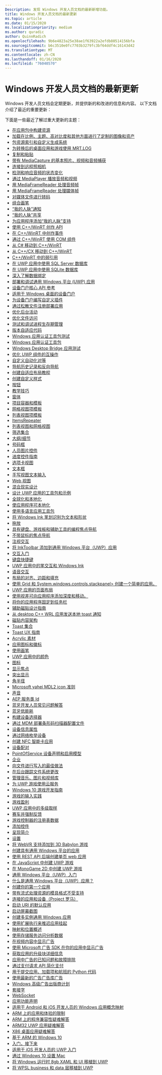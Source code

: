 ```yaml
---
Description: 发现 Windows 开发人员文档的最新新增功能。
title: Windows 开发人员文档的最新更新
ms.topic: article
ms.date: 01/15/2020
ms.localizationpriority: medium
ms.author: quradic
author: QuinnRadich
ms.openlocfilehash: 9b6e4823a25e38ae1f63922a2efdb80514156bfa
ms.sourcegitcommit: b6c3510e0fc7703b3279fc3bf64ddf4c16143d42
ms.translationtype: MT
ms.contentlocale: zh-CN
ms.lasthandoff: 01/16/2020
ms.locfileid: "76040570"
---
```

# <a name="latest-updates-to-the-windows-developer-docs"></a>Windows 开发人员文档的最新更新

Windows 开发人员文档会定期更新，并提供新的和改进的信息和内容。 以下文档介绍了最近的重要更新：

下面是一些最近了解过重大更新的主题：

<ul>
<li><a href="https://docs.microsoft.com/windows/uwp/app-resources/build-resources-into-app-package">在应用包中构建资源</a></li>
<li><a href="https://docs.microsoft.com/windows/uwp/app-resources/images-tailored-for-scale-theme-contrast">加载在比例、主题、高对比度和其他方面进行了定制的图像和资产</a></li>
<li><a href="https://docs.microsoft.com/windows/uwp/app-resources/pri-apis-custom-build-systems">包资源索引和自定义生成系统</a></li>
<li><a href="https://docs.microsoft.com/windows/uwp/app-resources/using-mrt-for-converted-desktop-apps-and-games">为转换后的桌面应用和游戏使用 MRT.LOG</a></li>
<li><a href="https://docs.microsoft.com/windows/uwp/app-to-app/copy-and-paste">复制和粘贴</a></li>
<li><a href="https://docs.microsoft.com/windows/uwp/audio-video-camera/basic-photo-video-and-audio-capture-with-MediaCapture">带有 MediaCapture 的基本照片、视频和音频捕获</a></li>
<li><a href="https://docs.microsoft.com/windows/uwp/audio-video-camera/connect-to-remote-cameras">连接到远程照相机</a></li>
<li><a href="https://docs.microsoft.com/windows/uwp/audio-video-camera/detect-and-respond-to-audio-state-changes">检测和响应音频的状态变化</a></li>
<li><a href="https://docs.microsoft.com/windows/uwp/audio-video-camera/play-audio-and-video-with-mediaplayer">通过 MediaPlayer 播放音频和视频</a></li>
<li><a href="https://docs.microsoft.com/windows/uwp/audio-video-camera/process-audio-frames-with-mediaframereader">用 MediaFrameReader 处理音频帧</a></li>
<li><a href="https://docs.microsoft.com/windows/uwp/audio-video-camera/process-media-frames-with-mediaframereader">用 MediaFrameReader 处理媒体帧</a></li>
<li><a href="https://docs.microsoft.com/windows/uwp/audio-video-camera/transcode-media-files">对媒体文件进行转码</a></li>
<li><a href="https://docs.microsoft.com/windows/uwp/composition/composition-brushes">组合画笔</a></li>
<li><a href="https://docs.microsoft.com/windows/uwp/contacts-and-calendar/my-people-notifications">“我的人脉”通知</a></li>
<li><a href="https://docs.microsoft.com/windows/uwp/contacts-and-calendar/my-people-sharing">“我的人脉”共享</a></li>
<li><a href="https://docs.microsoft.com/windows/uwp/contacts-and-calendar/my-people-support">为应用程序添加“我的人脉”支持</a></li>
<li><a href="https://docs.microsoft.com/windows/uwp/cpp-and-winrt-apis/author-apis">使用 C++/WinRT 创作 API</a></li>
<li><a href="https://docs.microsoft.com/windows/uwp/cpp-and-winrt-apis/author-events">在 C++/WinRT 中创作事件</a></li>
<li><a href="https://docs.microsoft.com/windows/uwp/cpp-and-winrt-apis/consume-com">通过 C++/WinRT 使用 COM 组件</a></li>
<li><a href="https://docs.microsoft.com/windows/uwp/cpp-and-winrt-apis/move-to-winrt-from-csharp">从 C# 移动到 C++/WinRT</a></li>
<li><a href="https://docs.microsoft.com/windows/uwp/cpp-and-winrt-apis/move-to-winrt-from-cx">从 C++/CX 移动到 C++/WinRT</a></li>
<li><a href="https://docs.microsoft.com/windows/uwp/cpp-and-winrt-apis/weak-references">C++/WinRT 中的弱引用</a></li>
<li><a href="https://docs.microsoft.com/windows/uwp/data-access/sql-server-databases">在 UWP 应用中使用 SQL Server 数据库</a></li>
<li><a href="https://docs.microsoft.com/windows/uwp/data-access/sqlite-databases">在 UWP 应用中使用 SQLite 数据库</a></li>
<li><a href="https://docs.microsoft.com/windows/uwp/data-binding/data-binding-in-depth">深入了解数据绑定</a></li>
<li><a href="https://docs.microsoft.com/windows/uwp/debug-test-perf/deploying-and-debugging-uwp-apps">部署和调试通用 Windows 平台 (UWP) 应用</a></li>
<li><a href="https://docs.microsoft.com/windows/uwp/debug-test-perf/device-portal-api-core">设备门户核心 API 参考</a></li>
<li><a href="https://docs.microsoft.com/windows/uwp/debug-test-perf/device-portal-desktop">适用于 Windows 桌面的设备门户</a></li>
<li><a href="https://docs.microsoft.com/windows/uwp/debug-test-perf/device-portal-plugin">为设备门户编写自定义插件</a></li>
<li><a href="https://docs.microsoft.com/windows/uwp/debug-test-perf/loose-file-registration">通过松散文件注册部署应用</a></li>
<li><a href="https://docs.microsoft.com/windows/uwp/debug-test-perf/optimize-background-activity">优化后台活动</a></li>
<li><a href="https://docs.microsoft.com/windows/uwp/debug-test-perf/optimize-file-access">优化文件访问</a></li>
<li><a href="https://docs.microsoft.com/windows/uwp/debug-test-perf/testing-debugging-plm">测试和调试进程生存期管理</a></li>
<li><a href="https://docs.microsoft.com/windows/uwp/debug-test-perf/version-adaptive-code">版本自适应代码</a></li>
<li><a href="https://docs.microsoft.com/windows/uwp/debug-test-perf/windows-app-certification-kit-tests">Windows 应用认证工具包测试</a></li>
<li><a href="https://docs.microsoft.com/windows/uwp/debug-test-perf/windows-app-certification-kit">Windows 应用认证工具包</a></li>
<li><a href="https://docs.microsoft.com/windows/uwp/debug-test-perf/windows-desktop-bridge-app-tests">Windows Desktop Bridge 应用测试</a></li>
<li><a href="https://docs.microsoft.com/windows/uwp/debug-test-perf/windows-runtime-components-and-optimizing-interop">优化 UWP 组件的互操作</a></li>
<li><a href="https://docs.microsoft.com/windows/uwp/design/accessibility/custom-automation-peers">自定义自动化对等</a></li>
<li><a href="https://docs.microsoft.com/windows/uwp/design/basics/navigation-history-and-backwards-navigation">导航历史记录和反向导航</a></li>
<li><a href="https://docs.microsoft.com/windows/uwp/design/basics/xaml-basics-adaptive-layout">创建自适应布局教程</a></li>
<li><a href="https://docs.microsoft.com/windows/uwp/design/basics/xaml-basics-style">创建自定义样式</a></li>
<li><a href="https://docs.microsoft.com/windows/uwp/design/controls-and-patterns/buttons">按钮</a></li>
<li><a href="https://docs.microsoft.com/windows/uwp/design/controls-and-patterns/dialogs-and-flyouts/teaching-tip">教学技巧</a></li>
<li><a href="https://docs.microsoft.com/windows/uwp/design/controls-and-patterns/forms">窗体</a></li>
<li><a href="https://docs.microsoft.com/windows/uwp/design/controls-and-patterns/item-containers-templates">项目容器和模板</a></li>
<li><a href="https://docs.microsoft.com/windows/uwp/design/controls-and-patterns/item-templates-gridview">网格视图项模板</a></li>
<li><a href="https://docs.microsoft.com/windows/uwp/design/controls-and-patterns/item-templates-listview">列表视图项模板</a></li>
<li><a href="https://docs.microsoft.com/windows/uwp/design/controls-and-patterns/items-repeater">ItemsRepeater</a></li>
<li><a href="https://docs.microsoft.com/windows/uwp/design/controls-and-patterns/listview-and-gridview">列表视图和网格视图</a></li>
<li><a href="https://docs.microsoft.com/windows/uwp/design/controls-and-patterns/listview-filtering">筛选集合</a></li>
<li><a href="https://docs.microsoft.com/windows/uwp/design/controls-and-patterns/master-details">大纲/细节</a></li>
<li><a href="https://docs.microsoft.com/windows/uwp/design/controls-and-patterns/number-box">号码框</a></li>
<li><a href="https://docs.microsoft.com/windows/uwp/design/controls-and-patterns/person-picture">人员图片控件</a></li>
<li><a href="https://docs.microsoft.com/windows/uwp/design/controls-and-patterns/progress-controls">进度控件指南</a></li>
<li><a href="https://docs.microsoft.com/windows/uwp/design/controls-and-patterns/tab-view">选项卡视图</a></li>
<li><a href="https://docs.microsoft.com/windows/uwp/design/controls-and-patterns/text-box">文本框</a></li>
<li><a href="https://docs.microsoft.com/windows/uwp/design/controls-and-patterns/text-handwriting-view">手写视图文本输入</a></li>
<li><a href="https://docs.microsoft.com/windows/uwp/design/controls-and-patterns/web-view">Web 视图</a></li>
<li><a href="https://docs.microsoft.com/windows/uwp/design/devices/designing-for-MR">混合现实设计</a></li>
<li><a href="https://docs.microsoft.com/windows/uwp/design/downloads/index">设计 UWP 应用的工具包和示例</a></li>
<li><a href="https://docs.microsoft.com/windows/uwp/design/globalizing/globalizing-portal">全球化和本地化</a></li>
<li><a href="https://docs.microsoft.com/windows/uwp/design/globalizing/prepare-your-app-for-localization">使应用程序可本地化</a></li>
<li><a href="https://docs.microsoft.com/windows/uwp/design/globalizing/use-mat">使用多语言应用工具包</a></li>
<li><a href="https://docs.microsoft.com/windows/uwp/design/input/convert-ink-to-text">将 Windows Ink 笔划识别为文本和形状</a></li>
<li><a href="https://docs.microsoft.com/windows/uwp/design/input/drag-and-drop">拖放</a></li>
<li><a href="https://docs.microsoft.com/windows/uwp/design/input/focus-navigation-programmatic">具有键盘、游戏板和辅助工具的编程焦点导航</a></li>
<li><a href="https://docs.microsoft.com/windows/uwp/design/input/focus-navigation">不带鼠标的焦点导航</a></li>
<li><a href="https://docs.microsoft.com/windows/uwp/design/input/gaze-interactions">注视交互</a></li>
<li><a href="https://docs.microsoft.com/windows/uwp/design/input/ink-toolbar">将 InkToolbar 添加到通用 Windows 平台（UWP）应用</a></li>
<li><a href="https://docs.microsoft.com/windows/uwp/design/input/input-primer">交互入门</a></li>
<li><a href="https://docs.microsoft.com/windows/uwp/design/input/keyboard-accelerators">键盘快捷键</a></li>
<li><a href="https://docs.microsoft.com/windows/uwp/design/input/pen-and-stylus-interactions">UWP 应用中的笔交互和 Windows Ink</a></li>
<li><a href="https://docs.microsoft.com/windows/uwp/design/input/speech-interactions">语音交互</a></li>
<li><a href="https://docs.microsoft.com/windows/uwp/design/layout/alignment-margin-padding">布局的对齐、边距和填充</a></li>
<li><a href="https://docs.microsoft.com/windows/uwp/design/layout/grid-tutorial">使用 Grid 和 System.windows.controls.stackpanel> 创建一个简单的应用。</a></li>
<li><a href="https://docs.microsoft.com/windows/uwp/design/layout/page-layout">UWP 应用的页面布局</a></li>
<li><a href="https://docs.microsoft.com/windows/uwp/design/motion/parallax">使用视差可向应用程序添加深度和移动。</a></li>
<li><a href="https://docs.microsoft.com/windows/uwp/design/shell/pin-to-taskbar">将你的应用程序固定到任务栏</a></li>
<li><a href="https://docs.microsoft.com/windows/uwp/design/shell/tiles-and-notifications/secondary-tiles-guidance">辅助磁贴设计指南</a></li>
<li><a href="https://docs.microsoft.com/windows/uwp/design/shell/tiles-and-notifications/send-local-toast-desktop-cpp-wrl">从 desktop C++ WRL 应用发送本地 toast 通知</a></li>
<li><a href="https://docs.microsoft.com/windows/uwp/design/shell/tiles-and-notifications/tile-schema">磁贴内容架构</a></li>
<li><a href="https://docs.microsoft.com/windows/uwp/design/shell/tiles-and-notifications/toast-collections">Toast 集合</a></li>
<li><a href="https://docs.microsoft.com/windows/uwp/design/shell/tiles-and-notifications/toast-ux-guidance">Toast UX 指南</a></li>
<li><a href="https://docs.microsoft.com/windows/uwp/design/style/acrylic">Acrylic 素材</a></li>
<li><a href="https://docs.microsoft.com/windows/uwp/design/style/app-icons-and-logos">应用图标和徽标</a></li>
<li><a href="https://docs.microsoft.com/windows/uwp/design/style/brushes">使用画笔</a></li>
<li><a href="https://docs.microsoft.com/windows/uwp/design/style/color">UWP 应用中的颜色</a></li>
<li><a href="https://docs.microsoft.com/windows/uwp/design/style/icons">图标</a></li>
<li><a href="https://docs.microsoft.com/windows/uwp/design/style/reveal-focus">显示焦点</a></li>
<li><a href="https://docs.microsoft.com/windows/uwp/design/style/reveal">突出显示</a></li>
<li><a href="https://docs.microsoft.com/windows/uwp/design/style/rounded-corner">角半径</a></li>
<li><a href="https://docs.microsoft.com/windows/uwp/design/style/segoe-ui-symbol-font">Microsoft yahei MDL2 icon 准则</a></li>
<li><a href="https://docs.microsoft.com/windows/uwp/design/style/sound">声音</a></li>
<li><a href="https://docs.microsoft.com/windows/uwp/devices-sensors/aep-service-class-ids">AEP 服务类 Id</a></li>
<li><a href="https://docs.microsoft.com/windows/uwp/devices-sensors/bluetooth-dev-faq">蓝牙开发人员常见问题解答</a></li>
<li><a href="https://docs.microsoft.com/windows/uwp/devices-sensors/bluetooth-low-energy-overview">蓝牙低能耗</a></li>
<li><a href="https://docs.microsoft.com/windows/uwp/devices-sensors/build-a-device-selector">构建设备选择器</a></li>
<li><a href="https://docs.microsoft.com/windows/uwp/devices-sensors/deploy-scanner-profiles-with-mdm">通过 MDM 部署条形码扫描器配置文件</a></li>
<li><a href="https://docs.microsoft.com/windows/uwp/devices-sensors/device-information-properties">设备信息属性</a></li>
<li><a href="https://docs.microsoft.com/windows/uwp/devices-sensors/enumerate-devices-over-a-network">通过网络枚举设备</a></li>
<li><a href="https://docs.microsoft.com/windows/uwp/devices-sensors/host-card-emulation">创建 NFC 智能卡应用</a></li>
<li><a href="https://docs.microsoft.com/windows/uwp/devices-sensors/pair-devices">设备配对</a></li>
<li><a href="https://docs.microsoft.com/windows/uwp/devices-sensors/pos-basics-claim">PointOfService 设备声明和启用模型</a></li>
<li><a href="https://docs.microsoft.com/windows/uwp/enterprise/index">企业</a></li>
<li><a href="https://docs.microsoft.com/windows/uwp/files/best-practices-for-writing-to-files">向文件进行写入的最佳做法</a></li>
<li><a href="https://docs.microsoft.com/windows/uwp/files/change-tracking-filesystem">在后台跟踪文件系统更改</a></li>
<li><a href="https://docs.microsoft.com/windows/uwp/files/quickstart-managing-folders-in-the-music-pictures-and-videos-libraries">管理音乐、图片和视频库</a></li>
<li><a href="https://docs.microsoft.com/windows/uwp/gaming/cloud-for-games">为 UWP 游戏使用云服务</a></li>
<li><a href="https://docs.microsoft.com/windows/uwp/gaming/e2e">Windows 10 游戏开发指南</a></li>
<li><a href="https://docs.microsoft.com/windows/uwp/gaming/input-practices-for-games">游戏的输入实践</a></li>
<li><a href="https://docs.microsoft.com/windows/uwp/gaming/monetization-for-games">游戏盈利</a></li>
<li><a href="https://docs.microsoft.com/windows/uwp/gaming/multisampling--multi-sample-anti-aliasing--in-windows-store-apps">UWP 应用中的多级取样</a></li>
<li><a href="https://docs.microsoft.com/windows/uwp/gaming/racing-wheel-and-force-feedback">赛车并强制反馈</a></li>
<li><a href="https://docs.microsoft.com/windows/uwp/gaming/registry-data-for-game-controllers">游戏控制器的注册表数据</a></li>
<li><a href="https://docs.microsoft.com/windows/uwp/gaming/tutorial--adding-controls">添加控件</a></li>
<li><a href="https://docs.microsoft.com/windows/uwp/gaming/tutorial--assembling-the-rendering-pipeline">呈现简介</a></li>
<li><a href="https://docs.microsoft.com/windows/uwp/gaming/tutorial-game-rendering">设置</a></li>
<li><a href="https://docs.microsoft.com/windows/uwp/get-started/adding-webvr-to-a-babylonjs-game">将 WebVR 支持添加到 3D Babylon 游戏</a></li>
<li><a href="https://docs.microsoft.com/windows/uwp/get-started/create-uwp-apps">创建具有通用 Windows 平台的应用</a></li>
<li><a href="https://docs.microsoft.com/windows/uwp/get-started/get-started-tutorial-fullstack-web-app">使用 REST API 后端创建单页 web 应用</a></li>
<li><a href="https://docs.microsoft.com/windows/uwp/get-started/get-started-tutorial-game-js2d">在 JavaScript 中创建 UWP 游戏</a></li>
<li><a href="https://docs.microsoft.com/windows/uwp/get-started/get-started-tutorial-game-mg2d">在 MonoGame 2D 中创建 UWP 游戏</a></li>
<li><a href="https://docs.microsoft.com/windows/uwp/get-started/index">通用 Windows 平台（UWP）入门</a></li>
<li><a href="https://docs.microsoft.com/windows/uwp/get-started/universal-application-platform-guide">什么是通用 Windows 平台（UWP）应用？</a></li>
<li><a href="https://docs.microsoft.com/windows/uwp/get-started/your-first-app">创建你的第一个应用</a></li>
<li><a href="https://docs.microsoft.com/windows/uwp/graphics-concepts/stencil-formats-not-supported-with-streaming-resources">带有流式处理资源的模具格式不受支持</a></li>
<li><a href="https://docs.microsoft.com/windows/uwp/launch-resume/connected-apps-and-devices">连接的应用和设备（Project 罗马）</a></li>
<li><a href="https://docs.microsoft.com/windows/uwp/launch-resume/launch-default-app">启动 URI 的默认应用</a></li>
<li><a href="https://docs.microsoft.com/windows/uwp/launch-resume/launch-screen-snipping">启动屏幕截图</a></li>
<li><a href="https://docs.microsoft.com/windows/uwp/launch-resume/multi-instance-uwp">创建多实例通用 Windows 应用</a></li>
<li><a href="https://docs.microsoft.com/windows/uwp/launch-resume/run-minimized-with-extended-execution">使用扩展执行来推迟应用挂起</a></li>
<li><a href="https://docs.microsoft.com/windows/uwp/maps-and-location/index">映射和位置概述</a></li>
<li><a href="https://docs.microsoft.com/windows/uwp/monetize/access-analytics-data-using-windows-store-services">使用存储服务访问分析数据</a></li>
<li><a href="https://docs.microsoft.com/windows/uwp/monetize/add-advertisements-to-video-content">在视频内容中显示广告</a></li>
<li><a href="https://docs.microsoft.com/windows/uwp/monetize/display-ads-in-your-app">使用 Microsoft 广告 SDK 在你的应用中显示广告</a></li>
<li><a href="https://docs.microsoft.com/windows/uwp/monetize/get-desktop-block-data-details">获取应用的升级块详细信息</a></li>
<li><a href="https://docs.microsoft.com/windows/uwp/monetize/known-issues-for-the-advertising-libraries">应用中广告的已知问题和故障排除</a></li>
<li><a href="https://docs.microsoft.com/windows/uwp/monetize/payment-request">通过支付请求 API 简化支付</a></li>
<li><a href="https://docs.microsoft.com/windows/uwp/monetize/python-code-examples-for-the-windows-store-submission-api">用于提交应用、加载项和航班的 Python 代码</a></li>
<li><a href="https://docs.microsoft.com/windows/uwp/monetize/update-your-app-to-the-latest-advertising-libraries">使用最新的广告广告库广告</a></li>
<li><a href="https://docs.microsoft.com/windows/uwp/monetize/windows-premium-ads-publishers-program">Windows 高级广告出版商计划</a></li>
<li><a href="https://docs.microsoft.com/windows/uwp/networking/sockets">套接字</a></li>
<li><a href="https://docs.microsoft.com/windows/uwp/networking/websockets">WebSocket</a></li>
<li><a href="https://docs.microsoft.com/windows/uwp/packaging/app-capability-declarations">应用功能声明</a></li>
<li><a href="https://docs.microsoft.com/windows/uwp/porting/android-ios-uwp-map">适用于 Android 和 iOS 开发人员的 Windows 应用概念映射</a></li>
<li><a href="https://docs.microsoft.com/windows/uwp/porting/apps-on-arm-limitations">ARM 上的应用和体验的限制</a></li>
<li><a href="https://docs.microsoft.com/windows/uwp/porting/apps-on-arm-program-compat-troubleshooter">ARM 上的程序兼容性疑难解答</a></li>
<li><a href="https://docs.microsoft.com/windows/uwp/porting/apps-on-arm-troubleshooting-arm32">ARM32 UWP 应用疑难解答</a></li>
<li><a href="https://docs.microsoft.com/windows/uwp/porting/apps-on-arm-troubleshooting-x86">X86 桌面应用疑难解答</a></li>
<li><a href="https://docs.microsoft.com/windows/uwp/porting/apps-on-arm">基于 ARM 的 Windows 10</a></li>
<li><a href="https://docs.microsoft.com/windows/uwp/porting/getting-started-what-next">入门，接下来</a></li>
<li><a href="https://docs.microsoft.com/windows/uwp/porting/getting-started-with-uwp-for-ios-developers">适用于 iOS 开发人员的 UWP 入门</a></li>
<li><a href="https://docs.microsoft.com/windows/uwp/porting/setting-up-your-mac-with-windows-10">通过 Windows 10 设置 Mac</a></li>
<li><a href="https://docs.microsoft.com/windows/uwp/porting/w8x-to-uwp-porting-xaml-and-ui">将 Windows 运行时 8gb XAML 和 UI 移植到 UWP</a></li>
<li><a href="https://docs.microsoft.com/windows/uwp/porting/wpsl-to-uwp-business-and-data">将 WPSL business 和 data 层移植到 UWP</a></li>
</ul>

